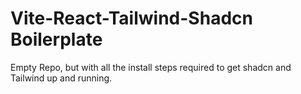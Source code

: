 # Vite-React-Tailwind-Shadcn Boilerplate

Empty Repo, but with all the install steps required to get shadcn and Tailwind up and running.
